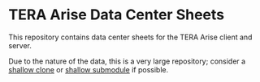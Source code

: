 # TERA Arise Data Center Sheets

This repository contains data center sheets for the TERA Arise client and
server.

Due to the nature of the data, this is a very large repository; consider a
[shallow clone](https://git-scm.com/docs/git-clone#Documentation/git-clone.txt---depthltdepthgt)
or
[shallow submodule](https://git-scm.com/docs/git-submodule#Documentation/git-submodule.txt---depth)
if possible.
